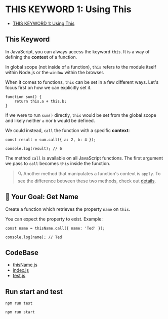 #   THIS KEYWORD 1: Using This

-   [THIS KEYWORD 1: Using This](https://university.alchemy.com/course/js/sc/5db228dca54be5305b6b32c6/stage/5db228fba54be5305b6b32c7)

##  This Keyword

In JavaScript, you can always access the keyword `this`. It is a way of defining the **context** of a function.

In global scope (not inside of a function), `this` refers to the module itself within Node.js or the `window` within the browser.

When it comes to functions, `this` can be set in a few different ways. Let's focus first on how we can explicitly set it.

```
function sum() {
    return this.a + this.b;
}
```

If we were to run `sum()` directly, `this` would be set from the global scope and likely neither `a` nor `b` would be defined.

We could instead, `call` the function with a specific **context**:

```
const result = sum.call({ a: 2, b: 4 });

console.log(result); // 6 
```

The method `call` is available on all JavaScript functions. The first argument we pass to `call` becomes `this` inside the function.

>   🔍 Another method that manipulates a function's context is `apply`. To see the difference between these two methods, check out [details](Call-Versus-Apply.md).

##  🏁 Your Goal: Get Name

Create a function which retrieves the property `name` on `this`.

You can expect the property to exist. Example:

```
const name = thisName.call({ name: 'Ted' }); 

console.log(name); // Ted
```

## CodeBase

-   [thisName.js](thisName.js)
-   [index.js](index.js)
-   [test.js](test.js)

## Run start and test

```
npm run test
```

```
npm run start
```